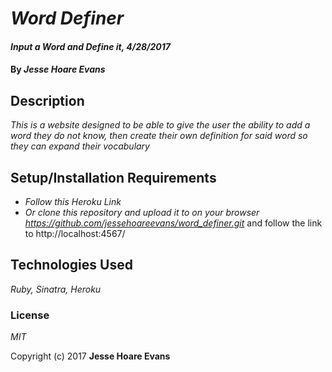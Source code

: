 # _Word Definer_

#### _Input a Word and Define it, 4/28/2017_

#### By _Jesse Hoare Evans_

## Description

_This is a website designed to be able to give the user the ability to add a word they do not know, then create their own definition for said word so they can expand their vocabulary_

## Setup/Installation Requirements

* _Follow this Heroku Link_
* _Or clone this repository and upload it to on your browser https://github.com/jessehoareevans/word_definer.git_ and follow the link to http://localhost:4567/

## Technologies Used

_Ruby, Sinatra, Heroku_

### License

*MIT*

Copyright (c) 2017 **Jesse Hoare Evans**
